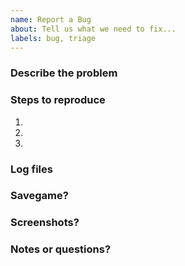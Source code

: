 ```yaml
---
name: Report a Bug
about: Tell us what we need to fix...
labels: bug, triage
---
```


### Describe the problem



### Steps to reproduce

<!-- Explain how to trigger the problem, add more steps if necessary -->

1. 
2. 
3. 

### Log files

<!-- %userprofile%\AppData\LocalLow\Colossal Order\Cities Skylines II\Player.log -->
<!-- %userprofile%\AppData\LocalLow\Colossal Order\Cities Skylines II\Logs\Traffic.Mod.log -->



### Savegame?



### Screenshots?



### Notes or questions?
